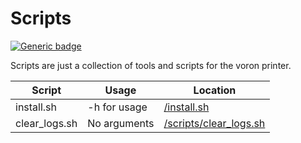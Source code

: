 # Scripts

[![Generic badge](https://badgen.net/badge/icon/scripts?icon=github&label)](scripts)

Scripts are just a collection of tools and scripts for the voron printer.

| Script        | Usage        | Location                                       |
| ------------- | ------------ | ---------------------------------------------- |
| install.sh    | -h for usage | [/install.sh](/install.sh)                      |
| clear_logs.sh | No arguments | [/scripts/clear_logs.sh](/scripts/clear_logs.sh) |

